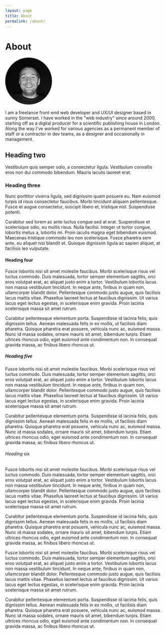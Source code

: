 ```yaml
---
layout: page
title: About
permalink: /about/
---
```

# About

<div class="row">
    <div class="col col--xs-4 col--sm-4">
        <img src="/assets/img/me-rounded.jpg" width="150" height="150" alt="Mugshot of your truly">
    </div>
    <div class="col col--xs-8 col--sm-8">
        <p class="_lede">I am a freelance front-end web developer and UX/UI designer based in sunny Somerset. I have worked in the "web industry" since around 2000, starting off as a digital producer for a scientific publishing house in London. Along the way I’ve worked for various agencies as a permanent member of staff or a contractor in dev teams, as a designer and occasionally in management.</p>
    </div>
</div>

## Heading two 

Vestibulum quis semper odio, a consectetur ligula. Vestibulum convallis eros non dui commodo bibendum. Mauris iaculis laoreet erat. 

### Heading three

Nunc porttitor viverra ligula, sed dignissim quam posuere eu. Nam euismod turpis id risus consectetur faucibus. Morbi tincidunt aliquam pellentesque. Fusce et augue consectetur, suscipit libero et, tristique nisl. Suspendisse potenti.

Curabitur sed lorem ac ante luctus congue sed at erat. Suspendisse et scelerisque odio, eu mollis risus. Nulla facilisi. Integer ut tortor congue, lobortis metus a, lobortis mi. Proin iaculis magna eget bibendum euismod. Maecenas tristique commodo leo non scelerisque. Fusce pharetra sem ante, eu aliquet nisi blandit et. Quisque dignissim ligula ac sapien aliquet, at facilisis leo vulputate.

#### Heading four

Fusce lobortis nisi sit amet molestie faucibus. Morbi scelerisque risus vel luctus commodo. Duis malesuada, tortor semper elementum sagittis, orci eros volutpat erat, ac aliquet justo enim a tortor. Vestibulum lobortis lacus non massa vestibulum tincidunt. In neque ante, finibus in quam non, ullamcorper blandit dolor. Pellentesque commodo justo augue, quis facilisis lacus mattis vitae. Phasellus laoreet lectus at faucibus dignissim. Ut varius lacus eget lectus egestas, in scelerisque enim gravida. Proin lacinia scelerisque massa sit amet rutrum. 

Curabitur pellentesque elementum porta. Suspendisse id lacinia felis, quis dignissim tellus. Aenean malesuada felis in ex mollis, ut facilisis diam pharetra. Quisque pharetra erat posuere, vehicula nunc ac, euismod massa. Nunc id massa sodales, ornare mauris sit amet, bibendum turpis. Etiam ultrices rhoncus odio, eget euismod ante condimentum non. In consequat gravida massa, ac finibus libero rhoncus ut.

##### Heading five

Fusce lobortis nisi sit amet molestie faucibus. Morbi scelerisque risus vel luctus commodo. Duis malesuada, tortor semper elementum sagittis, orci eros volutpat erat, ac aliquet justo enim a tortor. Vestibulum lobortis lacus non massa vestibulum tincidunt. In neque ante, finibus in quam non, ullamcorper blandit dolor. Pellentesque commodo justo augue, quis facilisis lacus mattis vitae. Phasellus laoreet lectus at faucibus dignissim. Ut varius lacus eget lectus egestas, in scelerisque enim gravida. Proin lacinia scelerisque massa sit amet rutrum. 

Curabitur pellentesque elementum porta. Suspendisse id lacinia felis, quis dignissim tellus. Aenean malesuada felis in ex mollis, ut facilisis diam pharetra. Quisque pharetra erat posuere, vehicula nunc ac, euismod massa. Nunc id massa sodales, ornare mauris sit amet, bibendum turpis. Etiam ultrices rhoncus odio, eget euismod ante condimentum non. In consequat gravida massa, ac finibus libero rhoncus ut.

###### Heading six

Fusce lobortis nisi sit amet molestie faucibus. Morbi scelerisque risus vel luctus commodo. Duis malesuada, tortor semper elementum sagittis, orci eros volutpat erat, ac aliquet justo enim a tortor. Vestibulum lobortis lacus non massa vestibulum tincidunt. In neque ante, finibus in quam non, ullamcorper blandit dolor. Pellentesque commodo justo augue, quis facilisis lacus mattis vitae. Phasellus laoreet lectus at faucibus dignissim. Ut varius lacus eget lectus egestas, in scelerisque enim gravida. Proin lacinia scelerisque massa sit amet rutrum. 

Curabitur pellentesque elementum porta. Suspendisse id lacinia felis, quis dignissim tellus. Aenean malesuada felis in ex mollis, ut facilisis diam pharetra. Quisque pharetra erat posuere, vehicula nunc ac, euismod massa. Nunc id massa sodales, ornare mauris sit amet, bibendum turpis. Etiam ultrices rhoncus odio, eget euismod ante condimentum non. In consequat gravida massa, ac finibus libero rhoncus ut.

Fusce lobortis nisi sit amet molestie faucibus. Morbi scelerisque risus vel luctus commodo. Duis malesuada, tortor semper elementum sagittis, orci eros volutpat erat, ac aliquet justo enim a tortor. Vestibulum lobortis lacus non massa vestibulum tincidunt. In neque ante, finibus in quam non, ullamcorper blandit dolor. Pellentesque commodo justo augue, quis facilisis lacus mattis vitae. Phasellus laoreet lectus at faucibus dignissim. Ut varius lacus eget lectus egestas, in scelerisque enim gravida. Proin lacinia scelerisque massa sit amet rutrum. 

Curabitur pellentesque elementum porta. Suspendisse id lacinia felis, quis dignissim tellus. Aenean malesuada felis in ex mollis, ut facilisis diam pharetra. Quisque pharetra erat posuere, vehicula nunc ac, euismod massa. Nunc id massa sodales, ornare mauris sit amet, bibendum turpis. Etiam ultrices rhoncus odio, eget euismod ante condimentum non. In consequat gravida massa, ac finibus libero rhoncus ut.
